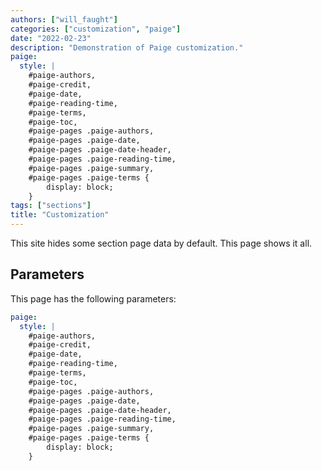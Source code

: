 ```yaml
---
authors: ["will_faught"]
categories: ["customization", "paige"]
date: "2022-02-23"
description: "Demonstration of Paige customization."
paige:
  style: |
    #paige-authors,
    #paige-credit,
    #paige-date,
    #paige-reading-time,
    #paige-terms,
    #paige-toc,
    #paige-pages .paige-authors,
    #paige-pages .paige-date,
    #paige-pages .paige-date-header,
    #paige-pages .paige-reading-time,
    #paige-pages .paige-summary,
    #paige-pages .paige-terms {
        display: block;
    }
tags: ["sections"]
title: "Customization"
---
```


This site hides some section page data by default. This page shows it all.

<!--more-->

## Parameters

This page has the following parameters:

```yaml
paige:
  style: |
    #paige-authors,
    #paige-credit,
    #paige-date,
    #paige-reading-time,
    #paige-terms,
    #paige-toc,
    #paige-pages .paige-authors,
    #paige-pages .paige-date,
    #paige-pages .paige-date-header,
    #paige-pages .paige-reading-time,
    #paige-pages .paige-summary,
    #paige-pages .paige-terms {
        display: block;
    }
```
